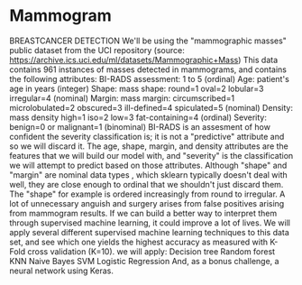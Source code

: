 # Mammogram
BREASTCANCER DETECTION
We'll be using the "mammographic masses" public dataset from the UCI repository 
(source: https://archive.ics.uci.edu/ml/datasets/Mammographic+Mass) This data contains
961 instances of masses detected in mammograms, and contains the following attributes: 
BI-RADS assessment: 1 to 5 (ordinal) Age: patient's age in years (integer) Shape: mass shape: 
round=1 oval=2 lobular=3 irregular=4 (nominal) Margin: mass margin: circumscribed=1 microlobulated=2 
obscured=3 ill-defined=4 spiculated=5 (nominal) Density: mass density high=1 iso=2 low=3 fat-containing=4
(ordinal) Severity: benign=0 or malignant=1 (binominal)  BI-RADS is an assesment of how confident the severity
classification is; it is not a "predictive" attribute and so we will discard it.  The age, shape, margin, 
and density attributes are the features that we 
will build our model with, and "severity" is the classification we will attempt to 
predict based on those attributes.  Although "shape" and "margin" are nominal data types
, which sklearn typically doesn't deal with well, they are close enough to ordinal that
we shouldn't just discard them. The "shape" for example is ordered increasingly from
round to irregular.  A lot of unnecessary anguish and surgery arises from false positives
arising from mammogram results. If we can build a better way to interpret them through 
supervised machine learning, it could improve a lot of lives.  We will apply several different 
supervised machine learning techniques to this data set, and see which one yields the highest 
accuracy as measured with K-Fold cross validation (K=10). we will apply: Decision tree Random forest
KNN Naive Bayes SVM Logistic Regression And, as a bonus challenge, a neural network using Keras.
